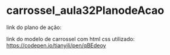 # carrossel_aula32PlanodeAcao

link do plano de ação:


link do modelo de carrossel com html css utilizado:
https://codepen.io/tianyili/pen/qBEdeoy
